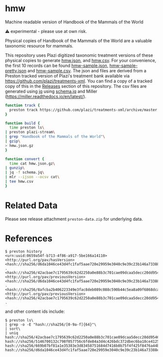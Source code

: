 # hmw
Machine readable version of Handbook of the Mammals of the World

:warning: experimental - please use at own risk.

Physical copies of Handbook of the Mammals of the World are a valuable taxonomic resource for mammals.

This repository uses Plazi digitized taxonomic treatment versions of these physical copies to generate [hmw.json](hmw.json),  and [hmw.csv](hmw.csv). For your convenience, the first 10 records can be found [hmw-sample.json](hmw-sample.json), [hmw-sample-pretty.json](hmw-sample-pretty.json) and [hmw-sample.csv](hmw-sample.csv). The json and files are derived from a Preston tracked version of Plazi's treatment bank available via https://github.com/plazi/treatments-xml. You can find a copy of a tracked copy of this in the [Releases](../releases) section of this repository.
The csv files are generated using  [jq](https://stedolan.github.io/jq/) using [schema.jq](schema.jq) and Miller (https://miller.readthedocs.io/en/latest/). 


```bash
function track { 
  preston track https://github.com/plazi/treatments-xml/archive/master.zip
}

function build {
  time preston ls\
| preston plazi-stream\
| grep "Handbook of the Mammals of the World"\
| gzip\
> hmw.json.gz
}

function convert {
  time cat hmw.json.gz\
| gunzip\
| jq -f schema.jq\
| mlr --ijson --ocsv cat\
| tee hmw.csv
}
```

# Related Data

Please see release attachment ```preston-data.zip``` for underlying data.

# References

```
$ preston history
<urn:uuid:0659a54f-b713-4f86-a917-5be166a14110> <http://purl.org/pav/hasVersion> <hash://sha256/d6da1046ce43d4fc1faf5aae720e29959e3040c9e39c23b146a73388efd2e33d> .
<hash://sha256/42acbae7c1795639c62d2250a0e88b3c701cae09dcaa5decc20dd954686e6811> <http://purl.org/pav/previousVersion> <hash://sha256/d6da1046ce43d4fc1faf5aae720e29959e3040c9e39c23b146a73388efd2e33d> .
<hash://sha256/8afcba2b406223349e3fac8deb089c088c590b44c5ea8a09f6868dca886127c5> <http://purl.org/pav/previousVersion> <hash://sha256/42acbae7c1795639c62d2250a0e88b3c701cae09dcaa5decc20dd954686e6811> .
```

and other content ids include:

```
$ preston ls\
| grep -o -E "hash://sha256/[0-9a-f]{64}"\
| sort\
| uniq
hash://sha256/42acbae7c1795639c62d2250a0e88b3c701cae09dcaa5decc20dd954686e6811
hash://sha256/5146700132c798f057756c6fde84a3d4c426bdc372dbec6ba18ce4125aa8353b
hash://sha256/669b07bf81a1e35383e3d83458751684d7416b0b75f4f425f8476a44b1119f42
hash://sha256/d6da1046ce43d4fc1faf5aae720e29959e3040c9e39c23b146a73388efd2e33d
```
